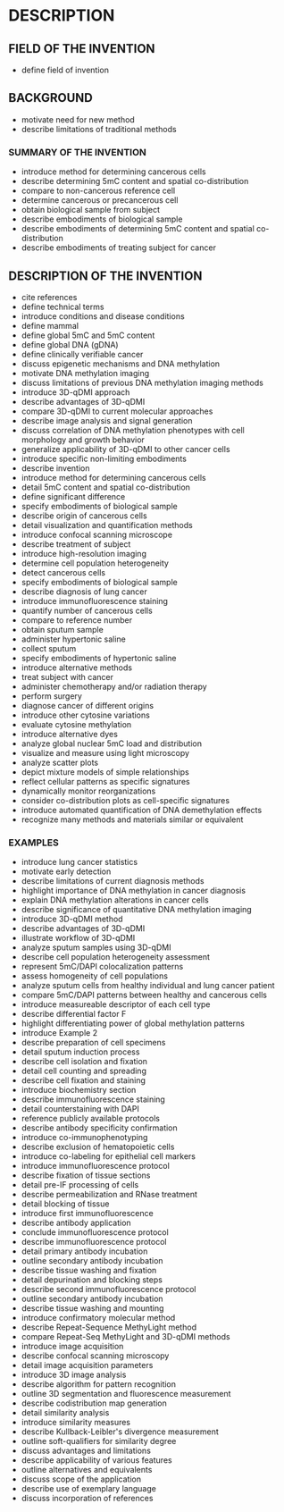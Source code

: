# DESCRIPTION

## FIELD OF THE INVENTION

- define field of invention

## BACKGROUND

- motivate need for new method
- describe limitations of traditional methods

### SUMMARY OF THE INVENTION

- introduce method for determining cancerous cells
- describe determining 5mC content and spatial co-distribution
- compare to non-cancerous reference cell
- determine cancerous or precancerous cell
- obtain biological sample from subject
- describe embodiments of biological sample
- describe embodiments of determining 5mC content and spatial co-distribution
- describe embodiments of treating subject for cancer

## DESCRIPTION OF THE INVENTION

- cite references
- define technical terms
- introduce conditions and disease conditions
- define mammal
- define global 5mC and 5mC content
- define global DNA (gDNA)
- define clinically verifiable cancer
- discuss epigenetic mechanisms and DNA methylation
- motivate DNA methylation imaging
- discuss limitations of previous DNA methylation imaging methods
- introduce 3D-qDMI approach
- describe advantages of 3D-qDMI
- compare 3D-qDMI to current molecular approaches
- describe image analysis and signal generation
- discuss correlation of DNA methylation phenotypes with cell morphology and growth behavior
- generalize applicability of 3D-qDMI to other cancer cells
- introduce specific non-limiting embodiments
- describe invention
- introduce method for determining cancerous cells
- detail 5mC content and spatial co-distribution
- define significant difference
- specify embodiments of biological sample
- describe origin of cancerous cells
- detail visualization and quantification methods
- introduce confocal scanning microscope
- describe treatment of subject
- introduce high-resolution imaging
- determine cell population heterogeneity
- detect cancerous cells
- specify embodiments of biological sample
- describe diagnosis of lung cancer
- introduce immunofluorescence staining
- quantify number of cancerous cells
- compare to reference number
- obtain sputum sample
- administer hypertonic saline
- collect sputum
- specify embodiments of hypertonic saline
- introduce alternative methods
- treat subject with cancer
- administer chemotherapy and/or radiation therapy
- perform surgery
- diagnose cancer of different origins
- introduce other cytosine variations
- evaluate cytosine methylation
- introduce alternative dyes
- analyze global nuclear 5mC load and distribution
- visualize and measure using light microscopy
- analyze scatter plots
- depict mixture models of simple relationships
- reflect cellular patterns as specific signatures
- dynamically monitor reorganizations
- consider co-distribution plots as cell-specific signatures
- introduce automated quantification of DNA demethylation effects
- recognize many methods and materials similar or equivalent

### EXAMPLES

- introduce lung cancer statistics
- motivate early detection
- describe limitations of current diagnosis methods
- highlight importance of DNA methylation in cancer diagnosis
- explain DNA methylation alterations in cancer cells
- describe significance of quantitative DNA methylation imaging
- introduce 3D-qDMI method
- describe advantages of 3D-qDMI
- illustrate workflow of 3D-qDMI
- analyze sputum samples using 3D-qDMI
- describe cell population heterogeneity assessment
- represent 5mC/DAPI colocalization patterns
- assess homogeneity of cell populations
- analyze sputum cells from healthy individual and lung cancer patient
- compare 5mC/DAPI patterns between healthy and cancerous cells
- introduce measureable descriptor of each cell type
- describe differential factor F
- highlight differentiating power of global methylation patterns
- introduce Example 2
- describe preparation of cell specimens
- detail sputum induction process
- describe cell isolation and fixation
- detail cell counting and spreading
- describe cell fixation and staining
- introduce biochemistry section
- describe immunofluorescence staining
- detail counterstaining with DAPI
- reference publicly available protocols
- describe antibody specificity confirmation
- introduce co-immunophenotyping
- describe exclusion of hematopoietic cells
- introduce co-labeling for epithelial cell markers
- introduce immunofluorescence protocol
- describe fixation of tissue sections
- detail pre-IF processing of cells
- describe permeabilization and RNase treatment
- detail blocking of tissue
- introduce first immunofluorescence
- describe antibody application
- conclude immunofluorescence protocol
- describe immunofluorescence protocol
- detail primary antibody incubation
- outline secondary antibody incubation
- describe tissue washing and fixation
- detail depurination and blocking steps
- describe second immunofluorescence protocol
- outline secondary antibody incubation
- describe tissue washing and mounting
- introduce confirmatory molecular method
- describe Repeat-Sequence MethyLight method
- compare Repeat-Seq MethyLight and 3D-qDMI methods
- introduce image acquisition
- describe confocal scanning microscopy
- detail image acquisition parameters
- introduce 3D image analysis
- describe algorithm for pattern recognition
- outline 3D segmentation and fluorescence measurement
- describe codistribution map generation
- detail similarity analysis
- introduce similarity measures
- describe Kullback-Leibler's divergence measurement
- outline soft-qualifiers for similarity degree
- discuss advantages and limitations
- describe applicability of various features
- outline alternatives and equivalents
- discuss scope of the application
- describe use of exemplary language
- discuss incorporation of references

